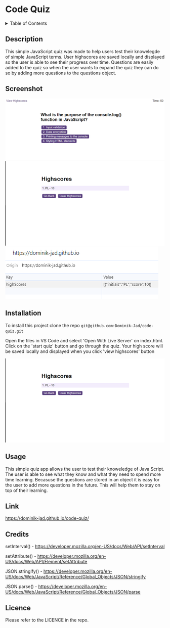 # Code Quiz




<details>
  <summary>Table of Contents</summary>
  <ol>
    <li><a href="#Description">Description</a></li>
    <li><a href="#Screenshot">Screenshot</a></li>
    <li><a href="#Installation">Installation</a></li>
    <li><a href="#Usage">Usage</a></li>
    <li><a href="#Link">Link</a></li>
    <li><a href="#Credits">Credits</a></li>
    <li><a href="#License">License</a></li>
  </ol>
</details>




## Description
This simple JavaScript quiz was made to help users test their knowelegde of simple JavaScript terms. User highscores are saved locally and displayed so the user is able to see their progress over time. Questions are easily added to the quiz so when the user wants to expand the quiz they can do so by adding more questions to the questions object.




## Screenshot




![Screenshot of the quiz](./assets/images/screenshot-01.PNG)
![Screenshot of the highscores page](./assets/images/screenshot-02.PNG)
![Screenshot of the local storage](./assets/images/screenshot-03.PNG)




## Installation




To install this project clone the repo
    ```
    git@github.com:Dominik-Jad/code-quiz.git
    ```


Open the files in VS Code and select 'Open With Live Server' on index.html. Click on the 'start quiz' button and go through the quiz. Your high score will be saved locally and displayed when you click 'view highscores' button



![Screenshot of the password generator with a generated password](./assets/images/screenshot-02.PNG)








## Usage




This simple quiz app allows the user to test their knoweledge of Java Script. The user is able to see what they know and what they need to spend more time learning. Becasuse the questions are stored in an object it is easy for the user to add more questions in the future. This will help them to stay on top of their learning. 




## Link




https://dominik-jad.github.io/code-quiz/


## Credits


setInterval() - https://developer.mozilla.org/en-US/docs/Web/API/setInterval

setAttribute() - https://developer.mozilla.org/en-US/docs/Web/API/Element/setAttribute


JSON.stringify() - https://developer.mozilla.org/en-US/docs/Web/JavaScript/Reference/Global_Objects/JSON/stringify

JSON.parse() - https://developer.mozilla.org/en-US/docs/Web/JavaScript/Reference/Global_Objects/JSON/parse

## Licence





Please refer to the LICENCE in the repo.





